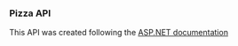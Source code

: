 ### Pizza API

This API was created following the [ASP.NET documentation](https://docs.microsoft.com/en-us/learn/modules/build-web-api-aspnet-core/)
